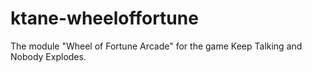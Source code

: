 # ktane-wheeloffortune
The module "Wheel of Fortune Arcade" for the game Keep Talking and Nobody Explodes.
